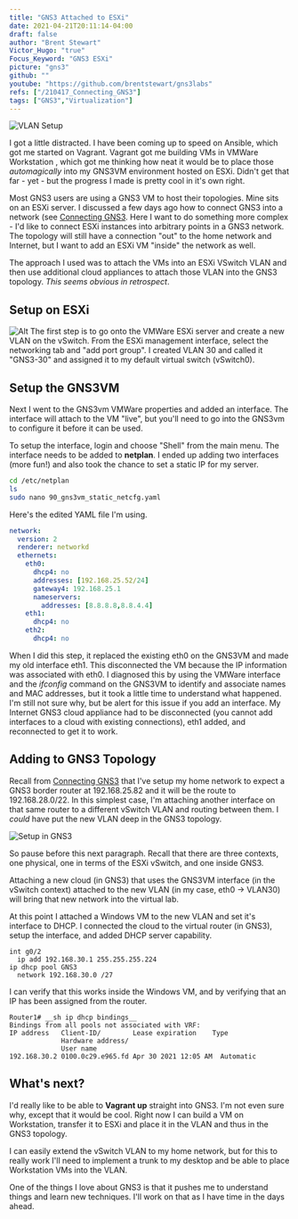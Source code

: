 ```yaml
---
title: "GNS3 Attached to ESXi"
date: 2021-04-21T20:11:14-04:00
draft: false
author: "Brent Stewart"
Victor_Hugo: "true"
Focus_Keyword: "GNS3 ESXi"
picture: "gns3"
github: ""
youtube: "https://github.com/brentstewart/gns3labs"
refs: ["/210417_Connecting_GNS3"]
tags: ["GNS3","Virtualization"]
---
```


![VLAN Setup](/210421_GNS3-30.png#floatsmallleft)

I got a little distracted.  I have been coming up to speed on Ansible, which got me started on Vagrant.  Vagrant got me building VMs in VMWare Workstation , which got me thinking how neat it would be to place those _automagically_ into my GNS3VM environment hosted on ESXi.  Didn't get that far - yet  - but the progress I made is pretty cool in it's own right.

Most GNS3 users are using a GNS3 VM to host their topologies.  Mine sits on an ESXi server.  I discussed a few days ago how to connect GNS3 into a network (see [Connecting GNS3](/posts/210417_connecting_gns3/). Here I want to do something more complex - I'd like to connect ESXi instances into arbitrary points in a GNS3 network.  The topology will still have a connection "out" to the home network and Internet, but I want to add an ESXi VM "inside" the network as well.

The approach I used was to attach the VMs into an ESXi VSwitch VLAN and then use additional cloud appliances to attach those VLAN into the GNS3 topology.  _This seems obvious in retrospect_.

## Setup on ESXi
![Alt](/210422_GNS3Shell.png#floatsmallright)
The first step is to go onto the VMWare ESXi server and create a new VLAN on the vSwitch.  From the ESXi management interface, select the networking tab and "add port group".  I created VLAN 30 and called it "GNS3-30" and assigned it to my default virtual switch (vSwitch0).



## Setup the GNS3VM

Next I went to the GNS3vm VMWare properties and added an interface.  The interface will attach to the VM "live", but you'll need to go into the GNS3vm to configure it before it can be used.

To setup the interface, login and choose "Shell" from the main menu.  The interface needs to be added to __netplan__.  I ended up adding two interfaces (more fun!) and also took the chance to set a static IP for my server.

```bash
cd /etc/netplan  
ls  
sudo nano 90_gns3vm_static_netcfg.yaml  
```

Here's the edited YAML file I'm using.

```yaml
network:
  version: 2  
  renderer: networkd  
  ethernets:  
    eth0:  
      dhcp4: no  
      addresses: [192.168.25.52/24]  
      gateway4: 192.168.25.1  
      nameservers:  
        addresses: [8.8.8.8,8.8.4.4]  
    eth1:  
      dhcp4: no  
    eth2:  
      dhcp4: no  
```

When I did this step, it replaced the existing eth0 on the GNS3VM and made my old interface eth1.  This disconnected the VM because the IP information was associated with eth0.  I diagnosed this by using the VMWare interface and the _ifconfig_ command on the GNS3VM to identify and associate names and MAC addresses, but it took a little time to understand what happened.  I'm still not sure why, but be alert for this issue if you add an interface.  My Internet GNS3 cloud appliance had to be disconnected (you cannot add interfaces to a cloud with existing connections), eth1 added, and reconnected to get it to work.

## Adding to GNS3 Topology
Recall from [Connecting GNS3](/posts/210417_connecting_gns3/) that I've setup my home network to expect a GNS3 border router at 192.168.25.82 and it will be the route to 192.168.28.0/22.  In this simplest case, I'm attaching another interface on that same router to a different vSwitch VLAN and routing between them.  I _could_ have put the new VLAN deep in the GNS3 topology.

![Setup in GNS3](/210422_AddingACloud.png#center)

So pause before this next paragraph.  Recall that there are three contexts, one physical, one in terms of the ESXi vSwitch, and one inside GNS3.

Attaching a new cloud (in GNS3) that uses the GNS3VM interface (in the vSwitch context) attached to the new VLAN (in my case, eth0 -> VLAN30) will bring that new network into the virtual lab.

At this point I attached a Windows VM to the new VLAN and set it's interface to DHCP.  I connected the cloud to the virtual router (in GNS3), setup the interface, and added DHCP server capability.

```plaintext
int g0/2  
  ip add 192.168.30.1 255.255.255.224  
ip dhcp pool GNS3  
  network 192.168.30.0 /27  
```

I can verify that this works inside the Windows VM, and by verifying that an IP has been assigned from the router.

```plaintext
Router1# __sh ip dhcp bindings__  
Bindings from all pools not associated with VRF:  
IP address   Client-ID/        Lease expiration    Type
             Hardware address/  
             User name  
192.168.30.2 0100.0c29.e965.fd Apr 30 2021 12:05 AM  Automatic
```

## What's next?
I'd really like to be able to __Vagrant up__ straight into GNS3.  I'm not even sure why, except that it would be cool.  Right now I can build a VM on Workstation, transfer it to ESXi and place it in the VLAN and thus in the GNS3 topology.

I can easily extend the vSwitch VLAN to my home network, but for this to really work I'll need to implement a trunk to my desktop and be able to place Workstation VMs into the VLAN.  

One of the things I love about GNS3 is that it pushes me to understand things and learn new techniques.  I'll work on that as I have time in the days ahead.